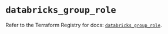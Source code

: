 # `databricks_group_role`

Refer to the Terraform Registry for docs: [`databricks_group_role`](https://registry.terraform.io/providers/databricks/databricks/1.65.1/docs/resources/group_role).
